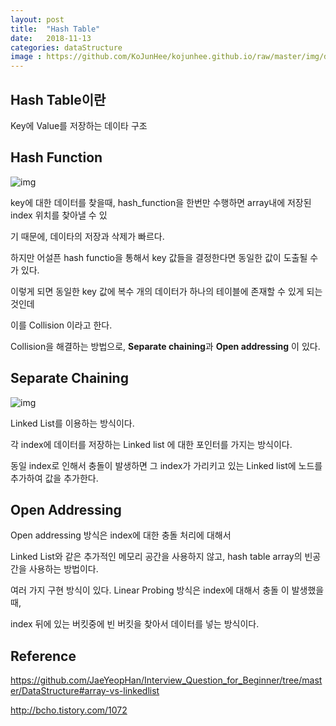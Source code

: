 ```yaml
---
layout: post
title:  "Hash Table"
date:   2018-11-13
categories: dataStructure
image : https://github.com/KoJunHee/kojunhee.github.io/raw/master/img/dataStructureImg.png
---
```


## Hash Table이란

Key에 Value를 저장하는 데이타 구조

## Hash Function

![img](https://github.com/KoJunHee/kojunhee.github.io/raw/master/img/hashtable01.png)

key에 대한 데이터를 찾을때, hash_function을 한번만 수행하면 array내에 저장된 index 위치를 찾아낼 수 있

기 때문에, 데이타의 저장과 삭제가 빠르다.

하지만 어설픈 hash functio을 통해서 key 값들을 결정한다면 동일한 값이 도출될 수가 있다. 

이렇게 되면 동일한 key 값에 복수 개의 데이터가 하나의 테이블에 존재할 수 있게 되는 것인데  

이를 Collision 이라고 한다.

Collision을 해결하는 방법으로, **Separate chaining**과 **Open addressing** 이 있다.

## Separate Chaining

![img](https://github.com/KoJunHee/kojunhee.github.io/raw/master/img/hashtable02.png)

Linked List를 이용하는 방식이다.

각 index에 데이터를 저장하는 Linked list 에 대한 포인터를 가지는 방식이다.

동일 index로 인해서 충돌이 발생하면 그 index가 가리키고 있는 Linked list에 노드를 추가하여 값을 추가한다.

## Open Addressing

Open addressing  방식은 index에 대한 충돌 처리에 대해서 

Linked List와 같은 추가적인 메모리 공간을 사용하지 않고, hash table array의 빈공간을 사용하는 방법이다. 

여러 가지 구현 방식이 있다. Linear Probing 방식은 index에 대해서 충돌 이 발생했을 때, 

index 뒤에 있는 버킷중에 빈 버킷을 찾아서 데이터를 넣는 방식이다. 

## Reference

<https://github.com/JaeYeopHan/Interview_Question_for_Beginner/tree/master/DataStructure#array-vs-linkedlist>

<http://bcho.tistory.com/1072>